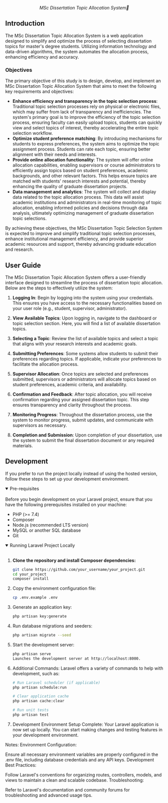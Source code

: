 

<p align="center">
  <i align="center">MSc Dissertation Topic Allocation System🚀</i>
</p>

## Introduction

The MSc Dissertation Topic Allocation System is a web application designed to simplify and optimize the process of selecting dissertation topics for master's degree students. Utilizing information technology and data-driven algorithms, the system automates the allocation process, enhancing efficiency and accuracy.

### Objectives

The primary objective of this study is to design, develop, and implement an MSc Dissertation Topic Allocation System that aims to meet the following key requirements and objectives:

- **Enhance efficiency and transparency in the topic selection process**: Traditional topic selection processes rely on physical or electronic files, which may suffer from lack of transparency and inefficiencies. The system's primary goal is to improve the efficiency of the topic selection process, ensuring faculty can easily upload topics, students can quickly view and select topics of interest, thereby accelerating the entire topic selection workflow.
- **Optimize student preference matching**: By introducing mechanisms for students to express preferences, the system aims to optimize the topic assignment process. Students can rate each topic, ensuring better alignment with their needs and interests.
- **Provide online allocation functionality**: The system will offer online allocation capabilities, enabling supervisors or course administrators to efficiently assign topics based on student preferences, academic backgrounds, and other relevant factors. This helps ensure topics are matched with students' research interests and potential, thereby enhancing the quality of graduate dissertation projects.
- **Data management and analytics**: The system will collect and display data related to the topic allocation process. This data will assist academic institutions and administrators in real-time monitoring of topic allocation, enabling informed policies and decisions through data analysis, ultimately optimizing management of graduate dissertation topic selections.

By achieving these objectives, the MSc Dissertation Topic Selection System is expected to improve and simplify traditional topic selection processes, enhance institutional management efficiency, and provide superior academic resources and support, thereby advancing graduate education and research.

</details>

## User Guide

The MSc Dissertation Topic Allocation System offers a user-friendly interface designed to streamline the process of dissertation topic allocation. Below are the steps to effectively utilize the system:

1. **Logging In**: Begin by logging into the system using your credentials. This ensures you have access to the necessary functionalities based on your user role (e.g., student, supervisor, administrator).

2. **View Available Topics**: Upon logging in, navigate to the dashboard or topic selection section. Here, you will find a list of available dissertation topics.

3. **Selecting a Topic**: Review the list of available topics and select a topic that aligns with your research interests and academic goals.

4. **Submitting Preferences**: Some systems allow students to submit their preferences regarding topics. If applicable, indicate your preferences to facilitate the allocation process.

5. **Supervisor Allocation**: Once topics are selected and preferences submitted, supervisors or administrators will allocate topics based on student preferences, academic criteria, and availability.

6. **Confirmation and Feedback**: After topic allocation, you will receive confirmation regarding your assigned dissertation topic. This step ensures transparency and clarity throughout the process.

7. **Monitoring Progress**: Throughout the dissertation process, use the system to monitor progress, submit updates, and communicate with supervisors as necessary.

8. **Completion and Submission**: Upon completion of your dissertation, use the system to submit the final dissertation document or any required materials.


## Development

If you prefer to run the project locally instead of using the hosted version, follow these steps to set up your development environment.

<details open>
<summary>
Pre-requisites
</summary> <br />
Before you begin development on your Laravel project, ensure that you have the following prerequisites installed on your machine:

- PHP (>= 7.4)
- Composer
- Node.js (recommended LTS version)
- MySQL or another SQL database
- Git
</details>

<details open>
<summary>
Running Laravel Project Locally
</summary> <br />

1. **Clone the repository and install Composer dependencies:**
   ```bash
   git clone https://github.com/your_username/your_project.git
   cd your_project
   composer install
2. Copy the environment configuration file:
   ```bash
   cp .env.example .env

3. Generate an application key:
   ```bash
   php artisan key:generate

4. Run database migrations and seeders:
    ```bash
    php artisan migrate --seed

5. Start the development server:
    ```bash
    php artisan serve
    Launches the development server at http://localhost:8000.
6. Additional Commands:
   Laravel offers a variety of commands to help with development, such as:
    ```bash
    # Run Laravel scheduler (if applicable)
    php artisan schedule:run
    
    # Clear application cache
    php artisan cache:clear
    
    # Run unit tests
    php artisan test

7. Development Environment Setup Complete:
   Your Laravel application is now set up locally. You can start making changes and testing features in your development environment.
</details>

Notes:
Environment Configuration:

Ensure all necessary environment variables are properly configured in the .env file, including database credentials and any API keys.
Development Best Practices:

Follow Laravel's conventions for organizing routes, controllers, models, and views to maintain a clean and scalable codebase.
Troubleshooting:

Refer to Laravel's documentation and community forums for troubleshooting and advanced usage tips.

